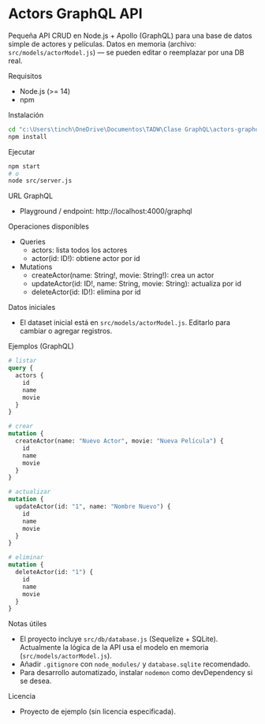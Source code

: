# Actors GraphQL API

Pequeña API CRUD en Node.js + Apollo (GraphQL) para una base de datos simple de actores y películas. Datos en memoria (archivo: `src/models/actorModel.js`) — se pueden editar o reemplazar por una DB real.

Requisitos
- Node.js (>= 14)
- npm

Instalación
```bash
cd "c:\Users\tinch\OneDrive\Documentos\TADW\Clase GraphQL\actors-graphql-server"
npm install
```

Ejecutar
```bash
npm start
# o
node src/server.js
```

URL GraphQL
- Playground / endpoint: http://localhost:4000/graphql

Operaciones disponibles
- Queries
  - actors: lista todos los actores
  - actor(id: ID!): obtiene actor por id
- Mutations
  - createActor(name: String!, movie: String!): crea un actor
  - updateActor(id: ID!, name: String, movie: String): actualiza por id
  - deleteActor(id: ID!): elimina por id

Datos iniciales
- El dataset inicial está en `src/models/actorModel.js`. Editarlo para cambiar o agregar registros.

Ejemplos (GraphQL)
```graphql
# listar
query {
  actors {
    id
    name
    movie
  }
}

# crear
mutation {
  createActor(name: "Nuevo Actor", movie: "Nueva Película") {
    id
    name
    movie
  }
}

# actualizar
mutation {
  updateActor(id: "1", name: "Nombre Nuevo") {
    id
    name
    movie
  }
}

# eliminar
mutation {
  deleteActor(id: "1") {
    id
    name
    movie
  }
}
```

Notas útiles
- El proyecto incluye `src/db/database.js` (Sequelize + SQLite). Actualmente la lógica de la API usa el modelo en memoria (`src/models/actorModel.js`).  
- Añadir `.gitignore` con `node_modules/` y `database.sqlite` recomendado.
- Para desarrollo automatizado, instalar `nodemon` como devDependency si se desea.

Licencia
- Proyecto de ejemplo (sin licencia especificada).
